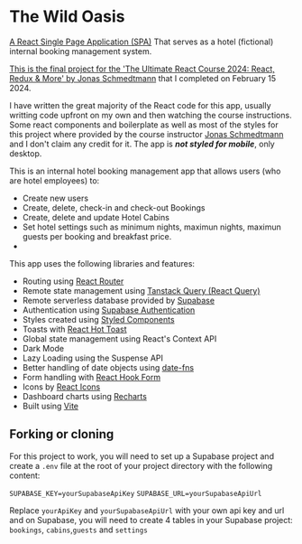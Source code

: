 # The Wild Oasis

[A React Single Page Application (SPA)](https://the-wild-oasis-delta-flax.vercel.app/) That serves as a hotel (fictional) internal booking management system.

[This is the final project for the 'The Ultimate React Course 2024: React, Redux & More' by Jonas Schmedtmann](https://www.udemy.com/course/the-ultimate-react-course/) that I completed on February 15 2024.

I have written the great majority of the React code for this app, usually writting code upfront on my own and then watching the course instructions. Some react components and boilerplate as well as most of the styles for this project where provided by the course instructor [Jonas Schmedtmann](https://codingheroes.io/) and I don't claim any credit for it. The app is **_not styled for mobile_**, only desktop.

This is an internal hotel booking management app that allows users (who are hotel employees) to:

- Create new users
- Create, delete, check-in and check-out Bookings
- Create, delete and update Hotel Cabins
- Set hotel settings such as minimum nights, maximun nights, maximun guests per booking and breakfast price.
-

This app uses the following libraries and features:

- Routing using [React Router](https://reactrouter.com/en/main)
- Remote state management using [Tanstack Query (React Query)](https://tanstack.com/query/latest)
- Remote serverless database provided by [Supabase](https://supabase.com/database)
- Authentication using [Supabase Authentication](https://supabase.com/auth)
- Styles created using [Styled Components](https://styled-components.com)
- Toasts with [React Hot Toast](https://react-hot-toast.com)
- Global state management using React's Context API
- Dark Mode
- Lazy Loading using the Suspense API
- Better handling of date objects using [date-fns](https://date-fns.org)
- Form handling with [React Hook Form](https://react-hook-form.com)
- Icons by [React Icons](https://react-icons.github.io/react-icons/)
- Dashboard charts using [Recharts](https://recharts.org/en-US/)
- Built using [Vite](https://vitejs.dev)

## Forking or cloning

For this project to work, you will need to set up a Supabase project and create a `.env` file at the root of your project directory with the following content:

`SUPABASE_KEY=yourSupabaseApiKey`
`SUPABASE_URL=yourSupabaseApiUrl`

Replace `yourApiKey` and `yourSupabaseApiUrl` with your own api key and url and on Supabase, you will need to create 4 tables in your Supabase project: `bookings`, `cabins`,`guests` and `settings`
